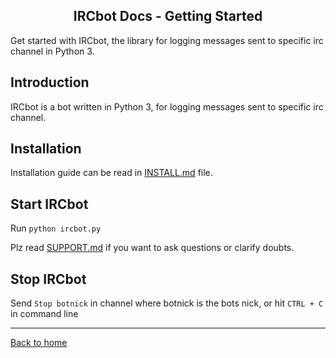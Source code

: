 <h2 align="center">IRCbot Docs - Getting Started</h2>

<link rel="stylesheet" href="https://puneetgopinath.github.io/Sanitizers/css/main.css" />

Get started with IRCbot, the library for logging messages sent to specific irc channel in Python 3.

## Introduction

IRCbot is a bot written in Python 3, for logging messages sent to specific irc channel.

## Installation

Installation guide can be read in [INSTALL.md](https://github.com/PuneetGopinath/IRCbot/blob/main/INSTALL.md) file.

## Start IRCbot

Run `python ircbot.py`

Plz read [SUPPORT.md](https://github.com/PuneetGopinath/IRCbot/blob/main/.github/SUPPORT.md) if you want to ask questions or clarify doubts.

## Stop IRCbot

Send `Stop botnick` in channel where botnick is the bots nick, or hit `CTRL + C` in command line

---------------------------------------------------------------------

[Back to home](README.md)
